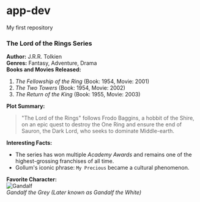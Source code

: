 # app-dev
My first repository

### The Lord of the Rings Series

**Author:** J.R.R. Tolkien  
**Genres:** Fantasy, Adventure, Drama  
**Books and Movies Released:**  
1. *The Fellowship of the Ring* (Book: 1954, Movie: 2001)  
2. *The Two Towers* (Book: 1954, Movie: 2002)  
3. *The Return of the King* (Book: 1955, Movie: 2003)  

**Plot Summary:**

> "The Lord of the Rings" follows Frodo Baggins, a hobbit of the Shire, on an epic quest to destroy the One Ring and ensure the end of Sauron, the Dark Lord, who seeks to dominate Middle-earth.

**Interesting Facts:**

- The series has won multiple *Academy Awards* and remains one of the highest-grossing franchises of all time.
- Gollum's iconic phrase: `My Precious` became a cultural phenomenon.

**Favorite Character:**  
![Gandalf](https://upload.wikimedia.org/wikipedia/commons/thumb/5/51/Gandalf_the_White.jpg/300px-Gandalf_the_White.jpg)  
*Gandalf the Grey (Later known as Gandalf the White)*
